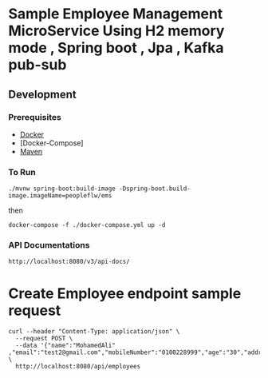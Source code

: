# Sample Employee Management MicroService Using H2 memory mode , Spring boot , Jpa , Kafka pub-sub

## Development

### Prerequisites
- [Docker](https://docs.docker.com/engine/install/)
- [Docker-Compose]
- [Maven](https://maven.apache.org/download.cgi)


### To Run 



```
./mvnw spring-boot:build-image -Dspring-boot.build-image.imageName=peopleflw/ems

```

then 

```
docker-compose -f ./docker-compose.yml up -d
```

### API Documentations 

```
http://localhost:8080/v3/api-docs/
```


# Create Employee endpoint sample request

```
curl --header "Content-Type: application/json" \
  --request POST \
  --data '{"name":"MohamedAli" ,"email":"test2@gmail.com","mobileNumber":"0100228999","age":"30","address":"WorldCity"}' \
  http://localhost:8080/api/employees
  ```

